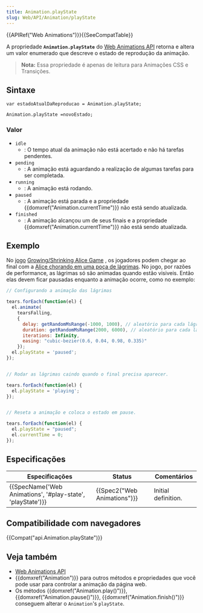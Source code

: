 ```yaml
---
title: Animation.playState
slug: Web/API/Animation/playState
---
```

{{APIRef("Web Animations")}}{{SeeCompatTable}}

A propriedade **`Animation.playState`** do [Web Animations API](/pt-BR/docs/Web/API/Web_Animations_API) retorna e altera um valor enumerado que descreve o estado de reprodução da animação.

> **Nota:** Essa propriedade é apenas de leitura para Animações CSS e Transições.

## Sintaxe

```
var estadoAtualDaReproducao = Animation.playState;

Animation.playState =novoEstado;
```

### Valor

- `idle`
  - : O tempo atual da animação não está acertado e não há tarefas pendentes.
- `pending`
  - : A animação está aguardando a realização de algumas tarefas para ser completada.
- `running`
  - : A animação está rodando.
- `paused`
  - : A animação está parada e a propriedade {{domxref("Animation.currentTime")}} não está sendo atualizada.
- `finished`
  - : A animação alcançou um de seus finais e a propriedade {{domxref("Animation.currentTime")}} não está sendo atualizada.

## Exemplo

No [jogo](http://codepen.io/rachelnabors/pen/PNYGZQ?editors=0010) [Growing/Shrinking Alice Game](http://codepen.io/rachelnabors/pen/PNYGZQ?editors=0010) , os jogadores podem chegar ao final com a [Alice chorando em uma poça de lágrimas](http://codepen.io/rachelnabors/pen/EPJdJx?editors=0010). No jogo, por razões de performance, as lágrimas só são animadas quando estão visiveis. Então elas devem ficar pausadas enquanto a animação ocorre, como no exemplo:

```js
// Configurando a animação das lágrimas

tears.forEach(function(el) {
  el.animate(
    tearsFalling,
    {
      delay: getRandomMsRange(-1000, 1000), // aleatório para cada lágrima
      duration: getRandomMsRange(2000, 6000), // aleatório para cada lágrima
      iterations: Infinity,
      easing: "cubic-bezier(0.6, 0.04, 0.98, 0.335)"
    });
  el.playState = 'paused';
});


// Rodar as lágrimas caindo quando o final precisa aparecer.

tears.forEach(function(el) {
  el.playState = 'playing';
});


// Reseta a animação e coloca o estado em pause.

tears.forEach(function(el) {
  el.playState = "paused";
  el.currentTime = 0;
});
```

## Especificações

| Especificações                                                               | Status                               | Comentários         |
| ---------------------------------------------------------------------------- | ------------------------------------ | ------------------- |
| {{SpecName('Web Animations', '#play-state', 'playState')}} | {{Spec2("Web Animations")}} | Initial definition. |

## Compatibilidade com navegadores

{{Compat("api.Animation.playState")}}

## Veja também

- [Web Animations API](/pt-BR/docs/Web/API/Web_Animations_API)
- {{domxref("Animation")}} para outros métodos e propriedades que você pode usar para controlar a animação da página web.
- Os métodos {{domxref("Animation.play()")}}, {{domxref("Animation.pause()")}}, {{domxref("Animation.finish()")}} conseguem alterar o `Animation`'s `playState`.
